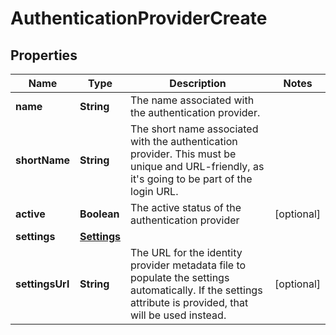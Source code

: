 

# AuthenticationProviderCreate


## Properties

| Name | Type | Description | Notes |
|------------ | ------------- | ------------- | -------------|
|**name** | **String** | The name associated with the authentication provider. |  |
|**shortName** | **String** | The short name associated with the authentication provider. This must be unique and URL-friendly, as it&#39;s going to be part of the login URL. |  |
|**active** | **Boolean** | The active status of the authentication provider |  [optional] |
|**settings** | [**Settings**](Settings.md) |  |  |
|**settingsUrl** | **String** | The URL for the identity provider metadata file to populate the settings automatically. If the settings attribute is provided, that will be used instead. |  [optional] |



